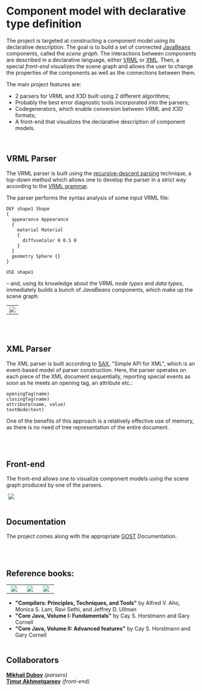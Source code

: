 <h1>Component model with declarative type definition</h1>

<p>The project is targeted at constructing a component model using its declarative description. The goal is to build a set of connected <a href="http://www.oracle.com/technetwork/java/javase/tech/index-jsp-138795.html">JavaBeans</a> components, called the <em>scene graph</em>. The interactions between components are described in a declarative language, either <a href="http://www.web3d.org/x3d/specifications/vrml/">VRML</a> or <a href="http://en.wikipedia.org/wiki/XML">XML</a>. Then, a special <em>front-end</em> visualizes the scene graph and allows the user to change the properties of the components as well as the connections between them. </p>
<p>The main project features are:</p>
<ul>
<li> 2 parsers for VRML and X3D built using 2 different algorithms;
<li> Probably the best error diagnostic tools incorporated into the parsers;
<li> Codegenerators, which enable conversion between VRML and X3D formats;
<li> A front-end that visualizes the declarative description of component models.
</ul>
<br/>

<h2>VRML Parser</h2>

<p>The VRML parser is built using the <a href="http://en.wikipedia.org/wiki/Recursive_descent_parser">recursive-descent parsing</a> technique, a top-down method which allows one to develop the parser in a strict way according to the <a href="http://www.web3d.org/x3d/specifications/vrml/ISO-IEC-14772-VRML97/part1/grammar.html">VRML grammar</a>.</p>
<p>The parser performs the syntax analysis of some input VRML file: </p>

<pre><code>DEF shape1 Shape
{
  appearance Appearance
  {
    material Material
    {
      diffuseColor 0 0.5 0
    }
  }
  geometry Sphere {}
}

USE shape1</code></pre>

<p>&ndash; and, using its knowledge about the VRML <em>node types</em> and <em>data types</em>, immediately builds a bunch of <em>JavaBeans</em> components, which make up the scene graph:</p>
<table border = "0">
<td>
<img src = "http://s019.radikal.ru/i616/1204/d9/5529bb600875.jpg"/>
</td>
</table>
<br/><br/>

<h2>XML Parser</h2>
<p>The XML parser is built according to <a href="http://en.wikipedia.org/wiki/Simple_API_for_XML">SAX</a>, "Simple API for XML", which is an event-based model of parser construction. Here, the parser operates on each piece of the XML document sequentially, reporting special events as soon as he meets an opening tag, an attribute etc.:</p>
<pre><code>openingTag(name)
closingTag(name)
attribute(name, value)
textNode(text)</code></pre>
<p>One of the benefits of this approach is a relatively effective use of memory, as there is no need of tree representation of the entire document. </p>
<br/><br/>

<h2>Front-end</h2>
<p>The front-end allows one to visualize component models using the scene graph produced by one of the parsers.</p>
<img src = "http://s019.radikal.ru/i605/1205/b6/97a67257d88c.png" hspace = "5"/>
<br/><br/>

<h2>Documentation</h2>
<p>The project comes along with the appropriate <a href="http://en.wikipedia.org/wiki/GOST">GOST</a> Documentation.</p>
<br/><br/>

<h2>Reference books:</h2>
<table border = "0" width = "60%">
<td valign = "bottom" width = "33%"><img src = "http://s019.radikal.ru/i638/1204/e7/29b589960569.jpg" hspace = "5"/></td>
<td valign = "bottom" width = "33%"><img src = "http://www.horstmann.com/corejava/cj8v1.png" hspace = "5"/></td>
<td valign = "bottom" width = "33%"><img src = "http://www.horstmann.com/corejava/cj8v2.png" hspace = "5"/></td>
</table>

* __"Compilers: Principles, Techniques, and Tools"__ by Alfred V. Aho, Monica S. Lam, Ravi Sethi, and Jeffrey D. Ullman
* __"Core Java, Volume I: Fundamentals"__ by Cay S. Horstmann and Gary Cornell
* __"Core Java, Volume II: Advanced features"__ by Cay S. Horstmann and Gary Cornell
<br/><br/>

<h2>Collaborators</h2>
<b><a href="http://github.com/msdubov">Mikhail Dubov</a></b> <em>(parsers)</em><br/>
<b><a href="http://github.com/istima">Timur Akhmetgareev</a></b> <em>(front-end)</em><br/>
<br/>